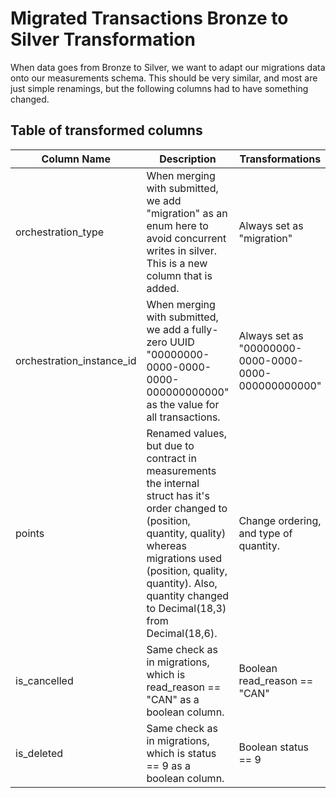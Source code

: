 # Migrated Transactions Bronze to Silver Transformation

When data goes from Bronze to Silver, we want to adapt our migrations data onto our measurements schema. This should be very similar, and most are just simple renamings, but the following columns had to have something changed.

## Table of transformed columns

| Column Name               | Description                                                                                                                                                                                                                                        | Transformations                                      | Implemented |
|---------------------------|----------------------------------------------------------------------------------------------------------------------------------------------------------------------------------------------------------------------------------------------------|------------------------------------------------------|-------------|
| orchestration_type        | When merging with submitted, we add "migration" as an enum here to avoid concurrent writes in silver. This is a new column that is added.                                                                                                          | Always set as "migration"                            | ✓           |
| orchestration_instance_id | When merging with submitted, we add a fully-zero UUID "00000000-0000-0000-0000-000000000000" as the value for all transactions.                                                                                                                    | Always set as "00000000-0000-0000-0000-000000000000" | ✓           |
| points                    | Renamed values, but due to contract in measurements the internal struct has it's order changed to (position, quantity, quality) whereas migrations used (position, quality, quantity). Also, quantity changed to Decimal(18,3) from Decimal(18,6). | Change ordering, and type of quantity.               | ✓           |
| is_cancelled              | Same check as in migrations, which is read_reason == "CAN" as a boolean column.                                                                                                                                                                    | Boolean read_reason == "CAN"                         | ✓           |
| is_deleted                | Same check as in migrations, which is status == 9 as a boolean column.                                                                                                                                                                             | Boolean status == 9                                  | ✓           |
  